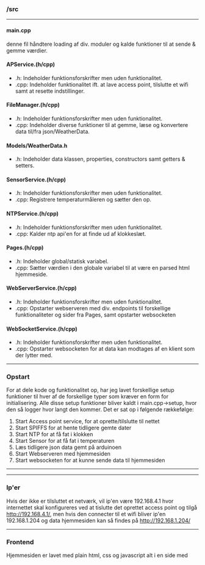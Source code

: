 ### /src
_____

#### main.cpp  
denne fil håndtere loading af div. moduler og kalde funktioner til at sende & gemme værdier.

#### APService.(h/cpp)
* .h: Indeholder funktionsforskrifter men uden funktionalitet.
* .cpp: Indeholder funktionalitet ift. at lave access point, tilslutte et wifi samt at resette indstillinger.

#### FileManager.(h/cpp)
* .h: Indeholder funktionsforskrifter men uden funktionalitet.
* .cpp: Indeholder diverse funktioner til at gemme, læse og konvertere data til/fra json/WeatherData.

#### Models/WeatherData.h
* .h: Indeholder data klassen, properties, constructors samt getters & setters.

#### SensorService.(h/cpp)
* .h: Indeholder funktionsforskrifter men uden funktionalitet.
* .cpp: Registrere temperaturmåleren og sætter den op.

#### NTPService.(h/cpp)
* .h: Indeholder funktionsforskrifter men uden funktionalitet.
* .cpp: Kalder ntp api'en for at finde ud af klokkeslæt.

#### Pages.(h/cpp)
* .h: Indeholder global/statisk variabel.
* .cpp: Sætter værdien i den globale variabel til at være en parsed html hjemmeside.

#### WebServerService.(h/cpp)
* .h: Indeholder funktionsforskrifter men uden funktionalitet.
* .cpp: Opstarter webserveren med div. endpoints til forskellige funktionaliteter og sider fra Pages, samt opstarter websocketen


#### WebSocketService.(h/cpp)
* .h: Indeholder funktionsforskrifter men uden funktionalitet.
* .cpp: Opstarter websocketen for at data kan modtages af en klient som der lytter med.

_____

### Opstart
For at dele kode og funktionalitet op, har jeg lavet forskellige setup funktioner til hver af de forskellige typer som kræver en form for initialisering.
Alle disse setup funktioner bliver kaldt i main.cpp->setup, hvor den så logger hvor langt den kommer.
Det er sat op i følgende rækkefølge: 
1. Start Access point service, for at oprette/tilslutte til nettet
2. Start SPIFFS for at hente tidligere gemte dater
3. Start NTP for at få fat i klokken
4. Start Sensor for at få fat i temperaturen
5. Læs tidligere json data gemt på arduinoen
6. Start Webserveren med hjemmesiden
7. Start websocketen for at kunne sende data til hjemmesiden
_____

_____

### Ip'er
Hvis der ikke er tilsluttet et netværk, vil ip'en være 192.168.4.1 hvor internettet skal konfigureres ved at tislutte det oprettet access point og tilgå http://192.168.4.1/, men hvis den connecter til et wifi bliver ip'en 192.168.1.204 og data hjemmesiden kan så findes på http://192.168.1.204/
_____

### Frontend
Hjemmesiden er lavet med plain html, css og javascript alt i en side med <script> tag.
_____

### Loop
Loop funktionen i main.cpp starter med at tjekke om knappen er trykket nede, hvis den er det vil den lave et sleep på 10 sekunder og tjekke igen, hvis den stadig er det vil internet forbindelsen bliver resetted.
Efterfølgende henter den temperaturen, tiden hvor den også formatere den, gemmer disse værdier i en variabel og påbegynder at sende dataen via. websocketen. Den vil efterfølgende indsætte de værdier til datafilen.
_____
